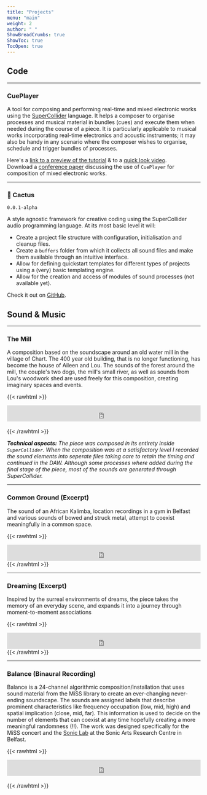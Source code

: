 ```yaml
---
title: "Projects"
menu: "main"
weight: 2
author: " "
ShowBreadCrumbs: true
ShowToc: true
TocOpen: true
---
```


## Code

---

### CuePlayer

A tool for composing and performing real-time and mixed electronic works using the [SuperCollider](http://supercollider.github.io/) language. It helps a composer to organise processes and musical material in bundles (cues) and execute them when needed during the course of a piece. It is particularly applicable to musical works incorporating real-time electronics and acoustic instruments; it may also be handy in any scenario where the composer wishes to organise, schedule and trigger bundles of processes.

Here's a [link to a preview of the tutorial](https://www.fasmatwist.com/opensource-fasma/CuePlayer%20Tutorial.html) & to a [quick look video](https://www.youtube.com/watch?v=Ai874uWKeFE).  
Download a [conference paper](https://fasmatwist.com/orestiskaramanlis.net/media/Composing%20and%20Performing%20Mixed%20Electronic%20Works-Karamanlis%2CAthinaios.pdf) discussing the use of `CuePlayer` for composition of mixed electronic works.

---

### 🌵 Cactus 

`0.0.1-alpha`

A style agnostic framework for creative coding using the SuperCollider audio programming language. At its most basic level it will:

* Create a project file structure with configuration, initialisation and cleanup files.
* Create a `buffers` folder from which it collects all sound files and make them available through an intuitive interface.
* Allow for defining quickstart templates for different types of projects using a (very) basic templating engine.
* Allow for the creation and access of modules of sound processes (not available yet).


Check it out on [GitHub](https://github.com/dathinaios/Cactus).

## Sound & Music

---

### The Mill

A composition based on the soundscape around an old water mill in the village of Chart. The 400 year old building, that is no longer functioning, has become the house of Aileen and Lou. The sounds of the forest around the mill, the couple's two dogs, the mill's small river, as well as sounds from Lou's woodwork shed are used freely for this composition, creating imaginary spaces and events.

{{< rawhtml >}}
</br>
<iframe style="border: 0; width: 100%; height: 42px;"
        src="https://bandcamp.com/EmbeddedPlayer/track=2636199092/size=small/bgcol=ffffff/linkcol=333333/artwork=false/transparent=true/" seamless>
</iframe>
</br>
</br>
{{< /rawhtml >}}

 **_Technical aspects:_**
 *The piece was composed in its entirety inside `SuperCollider`. When the composition was at a satisfactory level I recorded the sound elements into seperate files taking care to retain the timing and continued in the DAW. Although some processes where added during the final stage of the piece, most of the sounds are generated through SuperCollider.*

---

### Common Ground (Excerpt)

The sound of an African Kalimba, location recordings in a gym in Belfast and various sounds of bowed and struck metal, attempt to coexist meaningfully in a common space.

{{< rawhtml >}}
</br>
<iframe style="border: 0; width: 100%; height: 42px;" 
        src="https://bandcamp.com/EmbeddedPlayer/track=2455082755/size=small/bgcol=ffffff/linkcol=333333/artwork=false/transparent=true/" seamless>
</iframe>
{{< /rawhtml >}}

---

### Dreaming (Excerpt)

Inspired by the surreal environments of dreams, the piece takes the memory of an everyday scene, and expands it into a journey through moment-to-moment associations

{{< rawhtml >}}
</br>
<iframe style="border: 0; width: 100%; height: 42px;" 
        src="https://bandcamp.com/EmbeddedPlayer/track=357300712/size=small/bgcol=ffffff/linkcol=333333/artwork=false/transparent=true/" seamless>
</iframe>
{{< /rawhtml >}}

---

### Balance (Binaural Recording)

Balance is a 24-channel algorithmic composition/installation that uses sound material from the MiSS library to create an ever-changing never-ending soundscape. The sounds are assigned labels that describe prominent characteristics like frequency occupation (low, mid, high) and spatial implication (close, mid, far). This information is used to decide on the number of elements that can coexist at any time hopefully creating a more meaningful randomness (!!). The work was designed specifically for the MiSS concert and the [Sonic Lab](https://www.qub.ac.uk/sarc/facilities/soniclab/) at the Sonic Arts Research Centre in Belfast.

{{< rawhtml >}}
</br>
<iframe style="border: 0; width: 100%; height: 42px;" 
        src="https://bandcamp.com/EmbeddedPlayer/track=2348787687/size=small/bgcol=ffffff/linkcol=333333/artwork=false/transparent=true/" seamless>
</iframe>
</br>
</br>
{{< /rawhtml >}}
